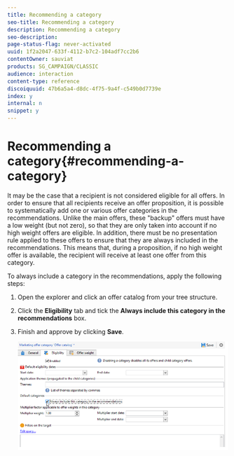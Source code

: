 ```yaml
---
title: Recommending a category
seo-title: Recommending a category
description: Recommending a category
seo-description: 
page-status-flag: never-activated
uuid: 1f2a2047-633f-4112-b7c2-104adf7cc2b6
contentOwner: sauviat
products: SG_CAMPAIGN/CLASSIC
audience: interaction
content-type: reference
discoiquuid: 47b6a5a4-d8dc-4f75-9a4f-c549b0d7739e
index: y
internal: n
snippet: y
---
```


# Recommending a category{#recommending-a-category}

It may be the case that a recipient is not considered eligible for all offers. In order to ensure that all recipients receive an offer proposition, it is possible to systematically add one or various offer categories in the recommendations. Unlike the main offers, these "backup" offers must have a low weight (but not zero), so that they are only taken into account if no high weight offers are eligible. In addition, there must be no presentation rule applied to these offers to ensure that they are always included in the recommendations. This means that, during a proposition, if no high weight offer is available, the recipient will receive at least one offer from this category.

To always include a category in the recommendations, apply the following steps:

1. Open the explorer and click an offer catalog from your tree structure.
1. Click the **Eligibility** tab and tick the **Always include this category in the recommendations** box.
1. Finish and approve by clicking **Save**.

   ![](assets/offer_cat_default_001.png)

